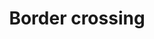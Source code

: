 ---
title: Border crossing
longTitle: 'Border crossing'
tags:
- gccommon
relatedTerm:
- "[[Boundaries Travel International travel Entry to Ca]]"
---